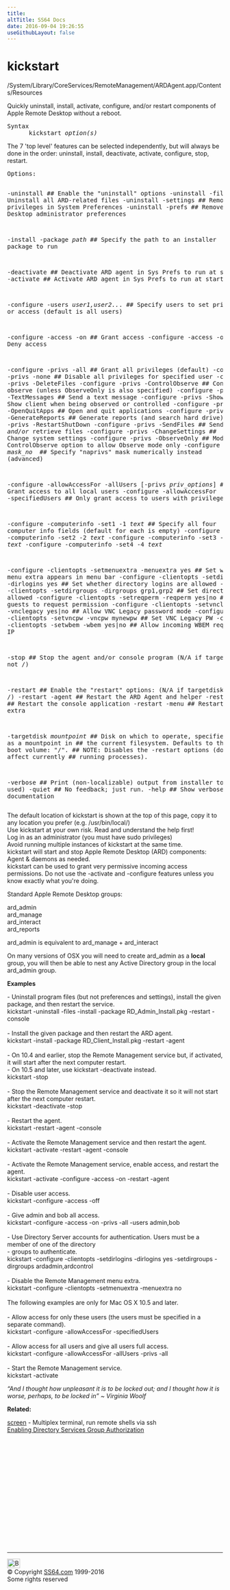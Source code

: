 ```yaml
---
title:
altTitle: SS64 Docs
date: 2016-09-04 19:26:55
useGithubLayout: false
---
```

<!-- #BeginLibraryItem "/Library/head_osx.lbi" --><!-- #EndLibraryItem --><h1>kickstart</h1> 
<p>/System/Library/CoreServices/RemoteManagement/ARDAgent.app/Contents/Resources</p>
<p>Quickly uninstall, install, activate, configure, and/or restart
components of Apple Remote Desktop without a reboot.</p>
<pre>Syntax
      kickstart <i>option(s)</i></pre>
<p>The 7 'top level' features can be selected independently, but will always be done in the order: uninstall, install, deactivate, activate, configure, stop, restart.</p>
<pre>Options:

   -uninstall           ## Enable the "uninstall" options
   -uninstall -files    ## Uninstall all ARD-related files
   -uninstall -settings ## Remove access privileges in System Preferences
   -uninstall -prefs    ## Remove Remote Desktop administrator preferences

   -install -package <i>path</i> ##  Specify the path to an installer package to run

   -deactivate            ## Deactivate ARD agent in Sys Prefs to run at startup
   -activate              ## Activate ARD agent in Sys Prefs to run at startup

   -configure -users <i>user1,user2..</i>.  ## Specify users to set privs or access (default is all users)

   -configure -access -on             ## Grant access
   -configure -access -off            ## Deny access

   -configure -privs -all             ## Grant all privileges (default)
   -configure -privs -none            ## Disable all privileges for specified user
   -configure -privs -DeleteFiles
   -configure -privs -ControlObserve  ## Control AND observe (unless ObserveOnly is also specified)
   -configure -privs -TextMessages    ## Send a text message
   -configure -privs -ShowObserve     ## Show client when being observed or controlled
   -configure -privs -OpenQuitApps    ## Open and quit applications
   -configure -privs -GenerateReports ## Generate reports (and search hard drive)
   -configure -privs -RestartShutDown
   -configure -privs -SendFiles       ## Send *and/or* retrieve files
   -configure -privs -ChangeSettings  ## Change system settings
   -configure -privs -ObserveOnly     ## Modify ControlObserve option to allow Observe mode only
   -configure -privs -mask <i>mask_no </i>   ## Specify "naprivs" mask numerically instead (advanced)

   -configure -allowAccessFor -allUsers [-privs <i>priv_options</i>]  ## Grant access to all local users
   -configure -allowAccessFor -specifiedUsers           ## Only grant access to users with privileges

   -configure -computerinfo -set1 -1 <i>text</i>  ## Specify all four computer info fields (default for each is empty)
   -configure -computerinfo -set2 -2 <i>text</i>
   -configure -computerinfo -set3 -3 <i>text</i>
   -configure -computerinfo -set4 -4 <i>text</i>

   -configure -clientopts -setmenuextra -menuextra  yes        ## Set whether menu extra appears in menu bar
   -configure -clientopts -setdirlogins -dirlogins  yes        ## Set whether directory logins are allowed
   -configure -clientopts -setdirgroups -dirgroups  grp1,grp2  ## Set directory groups allowed
   -configure -clientopts -setreqperm   -reqperm    yes|no     ## Allow VNC guests to request permission
   -configure -clientopts -setvnclegacy -vnclegacy  yes|no     ## Allow VNC Legacy password mode
   -configure -clientopts -setvncpw     -vncpw      mynewpw    ## Set VNC Legacy PW
   -configure -clientopts -setwbem      -wbem       yes|no     ## Allow incoming WBEM requests over IP

   -stop              ## Stop the agent and/or console program (N/A if targetdisk is not /)

   -restart           ## Enable the "restart" options: (N/A if targetdisk is not /)
   -restart -agent    ## Restart the ARD Agent and helper
   -restart -console  ## Restart the console application
   -restart -menu     ## Restart the menu extra

   -targetdisk <i>mountpoint</i> ## Disk on which to operate, specified as a mountpoint in
         ## the current filesystem.  Defaults to the current boot volume: "/".
         ## NOTE: Disables the -restart options (does not affect currently
         ## running processes).

   -verbose    ## Print (non-localizable) output from installer tool (if used)
   -quiet      ## No feedback; just run.
   -help       ## Show verbose documentation
</pre>
<p> 
The default location of kickstart is shown at the top of this page, copy it to any location you prefer (e.g. /usr/bin/local/)<br>Use kickstart at your own risk.  Read and understand the help first!<br>
Log in as an administrator (you must have sudo privileges)<br>
Avoid running multiple instances of kickstart at the same time.<br>
kickstart will start and stop Apple Remote Desktop (ARD) components: Agent &amp; daemons as needed.<br>
kickstart can be used to grant very permissive incoming access permissions. Do not use the -activate and -configure features unless you know exactly what you're doing. </p>
<p>Standard Apple Remote Desktop groups:</p>
<p class="code">ard_admin<br>
ard_manage<br>
ard_interact<br>
ard_reports</p>
<p>ard_admin is equivalent to ard_manage + ard_interact </p>
<p>On many versions of OSX you will need to create ard_admin as
a <b>local</b> group, you will then be able  to nest any Active Directory  group in
the local ard_admin group.</p>
<p><b>Examples</b></p>
<p>- Uninstall program files (but not preferences and settings), install the given package, and then restart the service.<br>  
<span class="code">kickstart -uninstall -files -install -package RD_Admin_Install.pkg -restart -console</span><br>
<br>
- Install the given package and then restart the ARD agent.<br>  
<span class="code">kickstart -install -package RD_Client_Install.pkg -restart -agent</span><br>
<br>
- On 10.4 and earlier, stop the Remote Management service but, if activated, it will start after the next computer restart.<br>
- On 10.5 and later, use kickstart -deactivate instead.<br>  
<span class="code">kickstart -stop</span><br>
<br>
- Stop the Remote Management service and deactivate it so it will not start after the next computer restart.<br>  
<span class="code">kickstart -deactivate -stop</span> <br>
<br>
- Restart the agent.<br>  
<span class="code">kickstart -restart -agent -console</span><br>
<br>
- Activate the Remote Management service and then restart the agent.<br>  
<span class="code">kickstart -activate -restart -agent -console</span><br>
<br>
- Activate the Remote Management service, enable access, and restart the agent.<br>  
<span class="code">kickstart -activate -configure -access -on -restart -agent</span><br>
<br>
- Disable user access.<br>  
<span class="code">kickstart -configure -access -off</span><br>
<br>
- Give admin and bob all access.<br>  
<span class="code">kickstart -configure -access -on -privs -all -users admin,bob</span><br>
<br>
- Use Directory Server accounts for authentication. Users must be a member of one of the directory<br>
- groups to authenticate.<br>  
<span class="code">kickstart -configure -clientopts -setdirlogins -dirlogins yes -setdirgroups -dirgroups ardadmin,ardcontrol</span><br>
<br>
- Disable the Remote Management menu extra.<br>  
<span class="code">kickstart -configure -clientopts -setmenuextra -menuextra no</span><br>
<br>
The following examples are only for Mac OS X 10.5 and later.<br>
<br>
- Allow access for only these users (the users must be specified in a separate command).<br>  
<span class="code">kickstart -configure -allowAccessFor -specifiedUsers</span><br>
<br>
- Allow access for all users and give all users full access.<br>  
<span class="code">kickstart -configure -allowAccessFor -allUsers -privs -all</span><br>
<br>
- Start the Remote Management service.<br>  
<span class="code">kickstart -activate</span></p>
<p class="quote"><i>“And I thought how unpleasant it is to be locked out; and I thought how it is worse, perhaps, to be locked in” ~ Virginia Woolf</i></p>
<p><b>Related:</b></p>
<p><a href="screen.html">screen</a> - Multiplex terminal, run remote shells via ssh<br>
<a href="http://docs.info.apple.com/article.html?path=RemoteDesktop/3.0/en/ARDC56.html">Enabling Directory Services Group Authorization</a> </p><!-- #BeginLibraryItem "/Library/foot_osx.lbi" --><p>
<!-- OSX300 -->
<ins class="adsbygoogle" style="display:inline-block;width:300px;height:250px" data-ad-client="ca-pub-6140977852749469" data-ad-slot="1823340303"></ins>
<script>
(adsbygoogle = window.adsbygoogle || []).push({});
</script></p>
<hr>
<div id="bl" class="footer"><a href="kickstart.html#"><img src="../images/top.png" width="30" height="22" alt="Back to the Top"></a></div>
<div id="br" class="footer, tagline">© Copyright <a href="../index.html">SS64.com</a> 1999-2016<br>
Some rights reserved</div><!-- #EndLibraryItem -->
